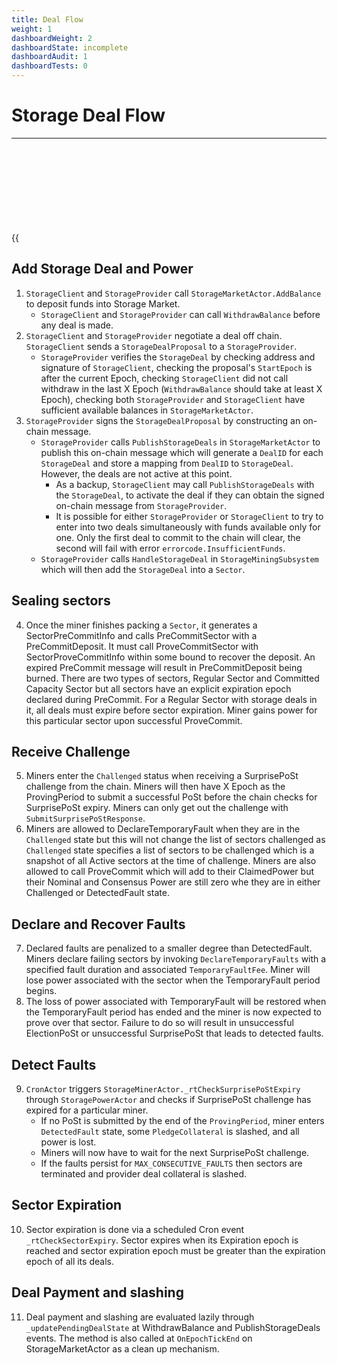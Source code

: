 ```yaml
---
title: Deal Flow
weight: 1
dashboardWeight: 2
dashboardState: incomplete
dashboardAudit: 1
dashboardTests: 0
---
```


# Storage Deal Flow
---

{{<svg src="diagrams/deal-flow.mmd.svg" title="Deal Flow Sequence Diagram">}}

## Add Storage Deal and Power

1. `StorageClient` and `StorageProvider` call `StorageMarketActor.AddBalance` to deposit funds into Storage Market.
   - `StorageClient` and `StorageProvider` can call `WithdrawBalance` before any deal is made.
2. `StorageClient` and `StorageProvider` negotiate a deal off chain. `StorageClient` sends a `StorageDealProposal` to a `StorageProvider`.
   - `StorageProvider` verifies the `StorageDeal` by checking address and signature of `StorageClient`, checking the proposal's `StartEpoch` is after the current Epoch, checking `StorageClient` did not call withdraw in the last X Epoch (`WithdrawBalance` should take at least X Epoch), checking both `StorageProvider` and `StorageClient` have sufficient available balances in `StorageMarketActor`.
3. `StorageProvider` signs the `StorageDealProposal`  by constructing an on-chain message.
   - `StorageProvider` calls `PublishStorageDeals` in `StorageMarketActor` to publish this on-chain message which will generate a `DealID` for each `StorageDeal` and store a mapping from `DealID` to `StorageDeal`. However, the deals are not active at this point.
     - As a backup, `StorageClient` may call `PublishStorageDeals` with the `StorageDeal`, to activate the deal if they can obtain the signed on-chain message from `StorageProvider`.
     - It is possible for either `StorageProvider` or `StorageClient` to try to enter into two deals simultaneously with funds available only for one. Only the first deal to commit to the chain will clear, the second will fail with error `errorcode.InsufficientFunds`.
   - `StorageProvider` calls `HandleStorageDeal` in `StorageMiningSubsystem` which will then add the `StorageDeal` into a `Sector`.

## Sealing sectors

4. Once the miner finishes packing a `Sector`, it generates a SectorPreCommitInfo and calls PreCommitSector with a PreCommitDeposit. It must call ProveCommitSector with SectorProveCommitInfo within some bound to recover the deposit. An expired PreCommit message will result in PreCommitDeposit being burned. There are two types of sectors, Regular Sector and Committed Capacity Sector but all sectors have an explicit expiration epoch declared during PreCommit. For a Regular Sector with storage deals in it, all deals must expire before sector expiration. Miner gains power for this particular sector upon successful ProveCommit.

## Receive Challenge

5. Miners enter the `Challenged` status when receiving a SurprisePoSt challenge from the chain. Miners will then have X Epoch as the ProvingPeriod to submit a successful PoSt before the chain checks for SurprisePoSt expiry. Miners can only get out the challenge with `SubmitSurprisePoStResponse`.
6. Miners are allowed to DeclareTemporaryFault when they are in the `Challenged` state but this will not change the list of sectors challenged as `Challenged` state specifies a list of sectors to be challenged which is a snapshot of all Active sectors at the time of challenge. Miners are also allowed to call ProveCommit which will add to their ClaimedPower but their Nominal and Consensus Power are still zero whe  they are in either Challenged or DetectedFault state.

## Declare and Recover Faults

7. Declared faults are penalized to a smaller degree than DetectedFault. Miners declare failing sectors by invoking `DeclareTemporaryFaults` with a specified fault duration and associated `TemporaryFaultFee`. Miner will lose power associated with the sector when the TemporaryFault period begins.
8. The loss of power associated with TemporaryFault will be restored when the TemporaryFault period has ended and the miner is now expected to prove over that sector. Failure to do so will result in unsuccessful ElectionPoSt or unsuccessful SurprisePoSt that leads to detected faults.


## Detect Faults

9. `CronActor` triggers `StorageMinerActor._rtCheckSurprisePoStExpiry` through `StoragePowerActor` and checks if SurprisePoSt challenge has expired for a particular miner.
   - If no PoSt is submitted by the end of the `ProvingPeriod`, miner enters `DetectedFault` state, some `PledgeCollateral` is slashed, and all power is lost.
   - Miners will now have to wait for the next SurprisePoSt challenge.
   - If the faults persist for `MAX_CONSECUTIVE_FAULTS` then sectors are terminated and provider deal collateral is slashed. 

## Sector Expiration

10. Sector expiration is done via a scheduled Cron event `_rtCheckSectorExpiry`. Sector expires when its Expiration epoch is reached and sector expiration epoch must be greater than the expiration epoch of all its deals.

## Deal Payment and slashing

11.  Deal payment and slashing are evaluated lazily through `_updatePendingDealState` at WithdrawBalance and PublishStorageDeals events. The method is also called at `OnEpochTickEnd` on StorageMarketActor as a clean up mechanism.
